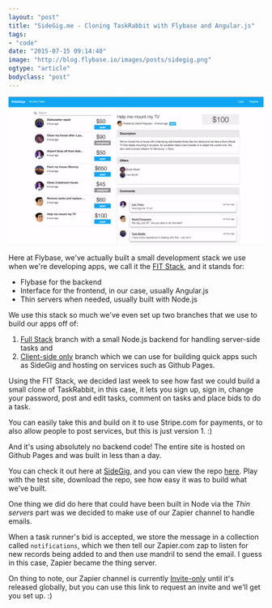 ```yaml
---
layout: "post"
title: "SideGig.me - Cloning TaskRabbit with Flybase and Angular.js"
tags:
- "code"
date: "2015-07-15 09:14:40"
image: "http://blog.flybase.io/images/posts/sidegig.png"
ogtype: "article"
bodyclass: "post"
---
```


<div class="box-wrap"><div class="box">
	<img src="/images/posts/sidegig.png" />
</div></div>

Here at Flybase, we've actually built a small development stack we use when we're developing apps, we call it the [FIT Stack](https://github.com/flybaseio/fit-stack/blob/master/README.md), and it stands for:

- Flybase for the backend
- Interface for the frontend, in our case, usually Angular.js
- Thin servers when needed, usually built with Node.js

We use this stack so much we've even set up two branches that we use to build our apps off of:

1. [Full Stack](https://github.com/flybaseio/fit-stack/tree/full-stack) branch with a small Node.js backend for handling server-side tasks and
2. [Client-side only](https://github.com/flybaseio/fit-stack/tree/client-side) branch which we can use for building quick apps such as SideGig and hosting on services such as Github Pages.

Using the FIT Stack, we decided last week to see how fast we could build a small clone of TaskRabbit, in this case, it lets you sign up, sign in, change your password, post and edit tasks, comment on tasks and place bids to do a task.

You can easily take this and build on it to use Stripe.com for payments, or to also allow people to post services, but this is just version 1. :)

And it's using absolutely no backend code! The entire site is hosted on Github Pages and was built in less than a day.

You can check it out here at [SideGig](http://sidegig.flybase.io/), and you can view the repo [here](https://github.com/DataMcFly/sidegig). Play with the test site, download the repo, see how easy it was to build what we've built.

One thing we did do here that could have been built in Node via the _Thin servers_ part was we decided to make use of our Zapier channel to handle emails.

When a task runner's bid is accepted, we store the message in a collection called `notifications`, which we then tell our Zapier.com zap to listen for new records being added to and then use mandril to send the email. I guess in this case, Zapier became the thing server.

On thing to note, our Zapier channel is currently [Invite-only](https://zapier.com/developer/invite/16474/c7e21a32efea8e57a70936b738918438/) until it's released globally, but you can use this link to request an invite and we'll get you set up. :)
